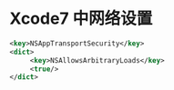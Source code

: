 # Xcode7 中网络设置

``` xml
<key>NSAppTransportSecurity</key>
<dict>
     <key>NSAllowsArbitraryLoads</key>
     <true/>
</dict>
```

